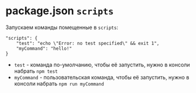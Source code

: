 # package.json `scripts`
Запускаем команды помещенные в `scripts`:

    "scripts": {
        "test": "echo \"Error: no test specified\" && exit 1",
        "myCommand": "hello!"
    }

- `test` - команда по-умолчанию, чтобы её запустить, нужно в консоли набрать `npm test`
- `myCommand` - пользовательская команда, чтобы её запустить, нужно в консоли набрать `npm run myCommand`
